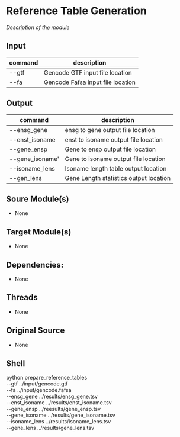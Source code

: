 # Reference Table Generation
*Description of the module*

## Input
| command | description |
|---------| ----------- |
| --gtf | Gencode GTF input file location
| --fa | Gencode Fafsa input file location

## Output

| command | description |
|--------| ---------- |
| --ensg_gene | ensg to gene output file location |
|--enst_isoname | enst to isoname output file location |
|--gene_ensp | Gene to ensp output file location |
|--gene_isoname' | Gene to isoname output file location |
|--isoname_lens | Isoname length table output location |
|--gen_lens | Gene Length statistics output location |

## Soure Module(s)
- None

## Target Module(s)
- None

## Dependencies: 
- None

## Threads
- None

## Original Source
- None

## Shell
python prepare_reference_tables \
--gtf ../input/gencode.gtf \
--fa ../input/gencode.fafsa \
--ensg_gene ../results/ensg_gene.tsv \
--enst_isoname ../results/enst_isoname.tsv \
--gene_ensp ../reesults/gene_ensp.tsv \
--gene_isoname ../results/gene_isoname.tsv \
--isoname_lens ../results/isoname_lens.tsv \
--gene_lens ../results/gene_lens.tsv